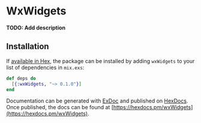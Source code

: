 # WxWidgets

**TODO: Add description**

## Installation

If [available in Hex](https://hex.pm/docs/publish), the package can be installed
by adding `wxWidgets` to your list of dependencies in `mix.exs`:

```elixir
def deps do
  [{:wxWidgets, "~> 0.1.0"}]
end
```

Documentation can be generated with [ExDoc](https://github.com/elixir-lang/ex_doc)
and published on [HexDocs](https://hexdocs.pm). Once published, the docs can
be found at [https://hexdocs.pm/wxWidgets](https://hexdocs.pm/wxWidgets).

